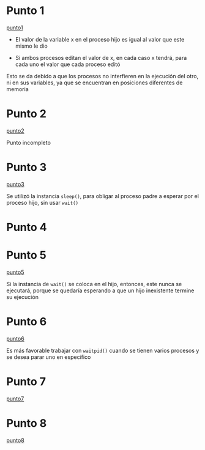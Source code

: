 # Punto 1

[punto1](punto1.c)

* El valor de la variable x en el proceso hijo es igual al valor que este mismo
le dio

* Si ambos procesos editan el valor de x, en cada caso x tendrá, para cada uno el valor
que cada proceso editó

Esto se da debido a que los procesos no interfieren en la ejecución del otro, ni
en sus variables, ya que se encuentran en posiciones diferentes de memoria

# Punto 2
[punto2](punto2.c)

Punto incompleto

# Punto 3
[punto3](punto3.c)

Se utilizó la instancia `sleep()`, para obligar al proceso padre a 
esperar 
por el proceso hijo, sin usar `wait()`

# Punto 4



# Punto 5
[punto5](punto5.c)

Si la instancia de `wait()` se coloca en el hijo, entonces, este nunca 
se ejecutará, porque se quedaría esperando a que un hijo inexistente 
termine su ejecución


# Punto 6
[punto6](punto6.c)

Es más favorable trabajar con `waitpid()` cuando se tienen varios 
procesos y se desea parar uno en específico

# Punto 7
[punto7](punto7.c)


# Punto 8
[punto8](punto8.c)

